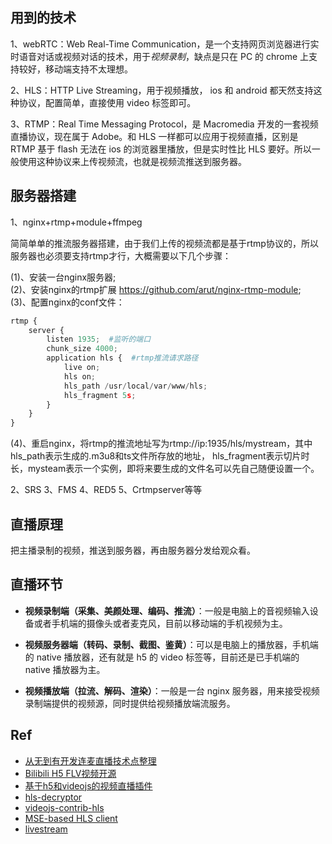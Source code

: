 ## 用到的技术

1、webRTC：Web Real-Time Communication，是一个支持网页浏览器进行实时语音对话或视频对话的技术，用于*视频录制*，缺点是只在 PC 的 chrome 上支持较好，移动端支持不太理想。

2、HLS：HTTP Live Streaming，用于视频播放， ios 和 android 都天然支持这种协议，配置简单，直接使用 video 标签即可。

3、RTMP：Real Time Messaging Protocol，是 Macromedia 开发的一套视频直播协议，现在属于 Adobe。和 HLS 一样都可以应用于视频直播，区别是 RTMP 基于 flash 无法在 ios 的浏览器里播放，但是实时性比 HLS 要好。所以一般使用这种协议来上传视频流，也就是视频流推送到服务器。

## 服务器搭建

1、nginx+rtmp+module+ffmpeg

简简单单的推流服务器搭建，由于我们上传的视频流都是基于rtmp协议的，所以服务器也必须要支持rtmp才行，大概需要以下几个步骤：

(1)、安装一台nginx服务器;  
(2)、安装nginx的rtmp扩展 https://github.com/arut/nginx-rtmp-module;  
(3)、配置nginx的conf文件：
``` python
rtmp {  
    server {  
        listen 1935;  #监听的端口
        chunk_size 4000;  
        application hls {  #rtmp推流请求路径
            live on;  
            hls on;  
            hls_path /usr/local/var/www/hls;  
            hls_fragment 5s;  
        }  
    }  
}
```
(4)、重启nginx，将rtmp的推流地址写为rtmp://ip:1935/hls/mystream，其中hls_path表示生成的.m3u8和ts文件所存放的地址，
hls_fragment表示切片时长，mysteam表示一个实例，即将来要生成的文件名可以先自己随便设置一个。

2、SRS
3、FMS
4、RED5
5、Crtmpserver等等

## 直播原理

把主播录制的视频，推送到服务器，再由服务器分发给观众看。

## 直播环节

- **视频录制端（采集、美颜处理、编码、推流）**：一般是电脑上的音视频输入设备或者手机端的摄像头或者麦克风，目前以移动端的手机视频为主。

- **视频服务器端（转码、录制、截图、鉴黄）**：可以是电脑上的播放器，手机端的 native 播放器，还有就是 h5 的 video 标签等，目前还是已手机端的 native 播放器为主。

- **视频播放端（拉流、解码、渲染）**：一般是一台 nginx 服务器，用来接受视频录制端提供的视频源，同时提供给视频播放端流服务。

## Ref

- [从无到有开发连麦直播技术点整理](https://github.com/DyncLang/DevLiveBook)
- [Bilibili H5 FLV视频开源](https://github.com/Bilibili/flv.js)
- [基于h5和videojs的视频直播插件](https://github.com/fzninja/hLive)
- [hls-decryptor](https://github.com/mafintosh/hls-decryptor)
- [videojs-contrib-hls](https://github.com/videojs/videojs-contrib-hls)
- [MSE-based HLS client](https://github.com/dailymotion/hls.js)
- [livestream](https://github.com/lcxfs1991/livestream)
